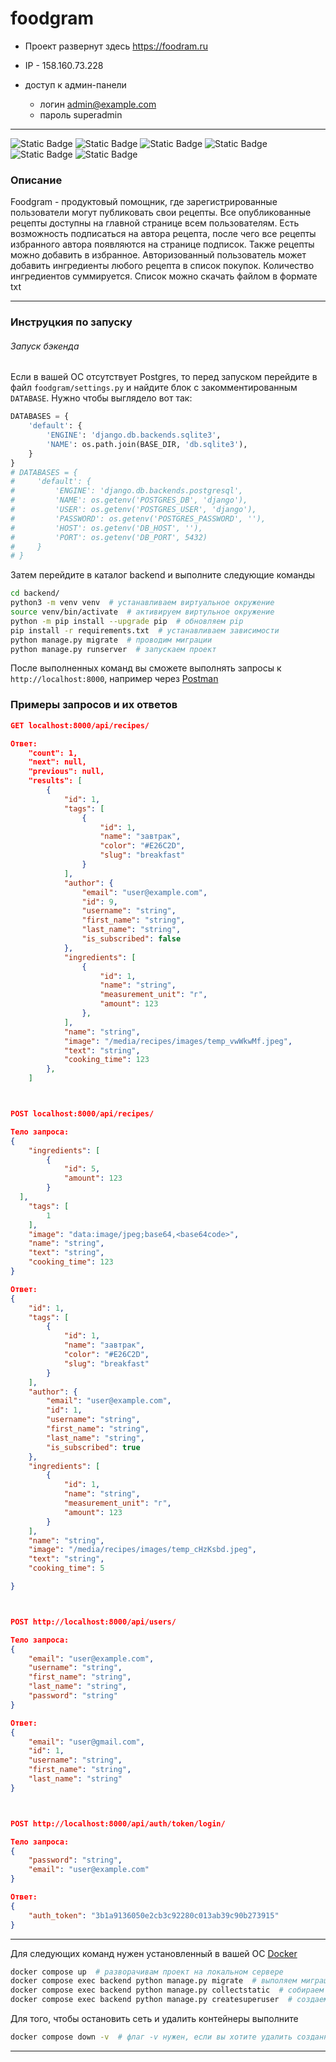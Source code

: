# foodgram


- Проект развернут здесь https://foodram.ru

- IP - 158.160.73.228

- доступ к админ-панели
  - логин admin@example.com
  - пароль superadmin
---
![Static Badge](https://img.shields.io/badge/python-%25?style=for-the-badge&logo=python&labelColor=FFC436&color=blue) ![Static Badge](https://img.shields.io/badge/django-%25?style=for-the-badge&logo=django&labelColor=116D6E&color=47A992) ![Static Badge](https://img.shields.io/badge/rest_api-%25?style=for-the-badge&logo=rest_api&labelColor=9BABB8&color=9BABB8) ![Static Badge](https://img.shields.io/badge/postgresql-%25?style=for-the-badge&logo=postgresql&labelColor=F5F5F5&color=F5F5F5) ![Static Badge](https://img.shields.io/badge/nginx-%25?style=for-the-badge&logo=nginx&labelColor=16FF00&color=F5F5F5) ![Static Badge](https://img.shields.io/badge/docker-%25?style=for-the-badge&logo=docker&color=2F58CD)





### Описание

Foodgram - продуктовый помощник, где зарегистрированные пользователи могут публиковать свои рецепты. Все опубликованные рецепты доступны на главной странице всем пользователям. Есть возможность подписаться на автора рецепта, после чего все рецепты избранного автора появляются на странице подписок. Также рецепты можно добавить в избранное. Авторизованный пользователь может добавить ингредиенты любого рецепта в список покупок. Количество ингредиентов суммируется. Список можно скачать файлом в формате txt

---
### Инструцкия по запуску

###### Запуск бэкенда
Если в вашей ОС отсутствует Postgres, то перед запуском перейдите в файл `foodgram/settings.py` и найдите блок с закомментированным `DATABASE`. Нужно чтобы выглядело вот так:

```python
DATABASES = {
    'default': {
        'ENGINE': 'django.db.backends.sqlite3',
        'NAME': os.path.join(BASE_DIR, 'db.sqlite3'),
    }
}
# DATABASES = {
#     'default': {
#         'ENGINE': 'django.db.backends.postgresql',
#         'NAME': os.getenv('POSTGRES_DB', 'django'),
#         'USER': os.getenv('POSTGRES_USER', 'django'),
#         'PASSWORD': os.getenv('POSTGRES_PASSWORD', ''),
#         'HOST': os.getenv('DB_HOST', ''),
#         'PORT': os.getenv('DB_PORT', 5432)
#     }
# }
```
Затем перейдите в каталог backend и выполните следующие команды
```bash
cd backend/
python3 -m venv venv  # устанавливаем виртуальное окружение
source venv/bin/activate  # активируем виртульное окружение
python -m pip install --upgrade pip  # обновляем pip
pip install -r requirements.txt  # устанавливаем зависимости
python manage.py migrate  # проводим миграции
python manage.py runserver  # запускаем проект
```
После выполненных команд вы сможете выполнять запросы к `http://localhost:8000`, например через [Postman](https://www.postman.com/)


### Примеры запросов и их ответов

```json
GET localhost:8000/api/recipes/  

Ответ:
    "count": 1,
    "next": null,
    "previous": null,
    "results": [
        {
            "id": 1,
            "tags": [
                {
                    "id": 1,
                    "name": "завтрак",
                    "color": "#E26C2D",
                    "slug": "breakfast"
                }
            ],
            "author": {
                "email": "user@example.com",
                "id": 9,
                "username": "string",
                "first_name": "string",
                "last_name": "string",
                "is_subscribed": false
            },
            "ingredients": [
                {
                    "id": 1,
                    "name": "string",
                    "measurement_unit": "г",
                    "amount": 123
                },
            ],
            "name": "string",
            "image": "/media/recipes/images/temp_vwWkwMf.jpeg",
            "text": "string",
            "cooking_time": 123
        },
    ]



POST localhost:8000/api/recipes/

Тело запроса:
{
    "ingredients": [
        {
            "id": 5,
            "amount": 123
        }
  ],
    "tags": [
        1
    ],
    "image": "data:image/jpeg;base64,<base64code>",
    "name": "string",
    "text": "string",
    "cooking_time": 123
}

Ответ:
{
    "id": 1,
    "tags": [
        {
            "id": 1,
            "name": "завтрак",
            "color": "#E26C2D",
            "slug": "breakfast"
        }
    ],
    "author": {
        "email": "user@example.com",
        "id": 1,
        "username": "string",
        "first_name": "string",
        "last_name": "string",
        "is_subscribed": true
    },
    "ingredients": [
        {
            "id": 1,
            "name": "string",
            "measurement_unit": "г",
            "amount": 123
        }
    ],
    "name": "string",
    "image": "/media/recipes/images/temp_cHzKsbd.jpeg",
    "text": "string",
    "cooking_time": 5

}



POST http://localhost:8000/api/users/

Тело запроса:
{
    "email": "user@example.com",
    "username": "string",
    "first_name": "string",
    "last_name": "string",
    "password": "string"
}

Ответ:
{
    "email": "user@gmail.com",
    "id": 1,
    "username": "string",
    "first_name": "string",
    "last_name": "string"
}



POST http://localhost:8000/api/auth/token/login/

Тело запроса:
{
    "password": "string",
    "email": "user@example.com"
}

Ответ:
{
    "auth_token": "3b1a9136050e2cb3c92280c013ab39c90b273915"
}
```

---
Для следующих команд нужен установленный в вашей ОС [Docker](https://www.docker.com/)

```bash
docker compose up  # разворачивам проект на локальном сервере
docker compose exec backend python manage.py migrate  # выполяем миграции
docker compose exec backend python manage.py collectstatic  # собираем статику для админки
docker compose exec backend python manage.py createsuperuser  # создаем учетную запись администратора
```

Для того, чтобы остановить сеть и удалить контейнеры выполните
```bash
docker compose down -v  # флаг -v нужен, если вы хотите удалить созданные volumes
```
---
  